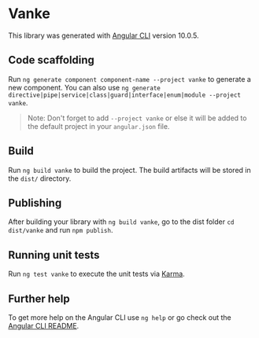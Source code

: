 # Vanke

This library was generated with [Angular CLI](https://github.com/angular/angular-cli) version 10.0.5.

## Code scaffolding

Run `ng generate component component-name --project vanke` to generate a new component. You can also use `ng generate directive|pipe|service|class|guard|interface|enum|module --project vanke`.
> Note: Don't forget to add `--project vanke` or else it will be added to the default project in your `angular.json` file. 

## Build

Run `ng build vanke` to build the project. The build artifacts will be stored in the `dist/` directory.

## Publishing

After building your library with `ng build vanke`, go to the dist folder `cd dist/vanke` and run `npm publish`.

## Running unit tests

Run `ng test vanke` to execute the unit tests via [Karma](https://karma-runner.github.io).

## Further help

To get more help on the Angular CLI use `ng help` or go check out the [Angular CLI README](https://github.com/angular/angular-cli/blob/master/README.md).
